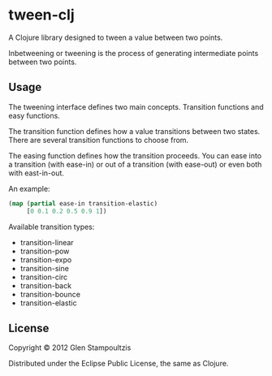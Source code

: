 # tween-clj

A Clojure library designed to tween a value between two points.

Inbetweening or tweening is the process of generating intermediate
points between two points.

## Usage

The tweening interface defines two main concepts.  Transition
functions and easy functions.

The transition function defines how a value transitions between two
states. There are several transition functions to choose from.

The easing function defines how the transition proceeds.  You can ease
into a transition (with ease-in) or out of a transition (with
ease-out) or even both with east-in-out.

An example:

```clojure
(map (partial ease-in transition-elastic) 
     [0 0.1 0.2 0.5 0.9 1])
```

Available transition types:

- transition-linear
- transition-pow
- transition-expo
- transition-sine
- transition-circ
- transition-back
- transition-bounce
- transition-elastic

## License

Copyright © 2012 Glen Stampoultzis

Distributed under the Eclipse Public License, the same as Clojure.

